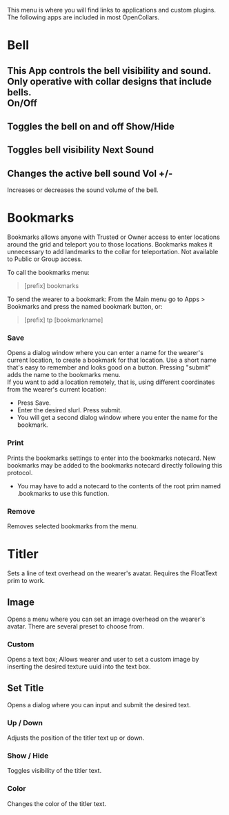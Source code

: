 This menu is where you will find links to applications and custom plugins.  The following apps are included in most OpenCollars.

Bell
=======
This App controls the bell visibility and sound.  Only operative with collar designs that include bells.  
On/Off
--------
Toggles the bell on and off
Show/Hide
----------
Toggles bell visibility
Next Sound
---------
Changes the active bell sound
Vol +/-
---------
Increases or decreases the sound volume of the bell.

# Bookmarks
Bookmarks allows anyone with Trusted or Owner access to enter locations around the grid and teleport you to those locations.  Bookmarks makes it unnecessary to add landmarks to the collar for teleportation.  Not available to Public or Group access.

To call the bookmarks menu:
> [prefix] bookmarks  

To send the wearer to a bookmark:  From the Main menu go to Apps > Bookmarks and press the named bookmark button, or:

> [prefix] tp [bookmarkname]

### Save
Opens a dialog window where you can enter a name for the wearer's current location, to create a bookmark for that location. Use a short name that's easy to remember and looks good on a button.  Pressing "submit" adds the name to the bookmarks menu.   
If you want to add a location remotely, that is, using different coordinates from the wearer's current location:  
* Press Save.    
* Enter the desired slurl. Press submit.  
* You will get a second dialog window where you enter the name for the bookmark.

### Print
Prints the bookmarks settings to enter into the bookmarks notecard.  New bookmarks may be added to the bookmarks notecard directly following this protocol.  
* You may have to add a notecard to the contents of the root prim named .bookmarks to use this function.

### Remove
Removes selected bookmarks from the menu.

# Titler

Sets a line of text overhead on the wearer's avatar.  Requires the FloatText prim to work.

## Image
Opens a menu where you can set an image overhead on the wearer's avatar.  There are several preset to choose from.
### Custom
Opens a text box; Allows wearer and user to set a custom image by inserting the desired texture uuid into the text box.
## Set Title
Opens a dialog where you can input and submit the desired text.
### Up / Down
Adjusts the position of the titler text up or down.

### Show / Hide
Toggles visibility of the titler text.

### Color
Changes the color of the titler text.
